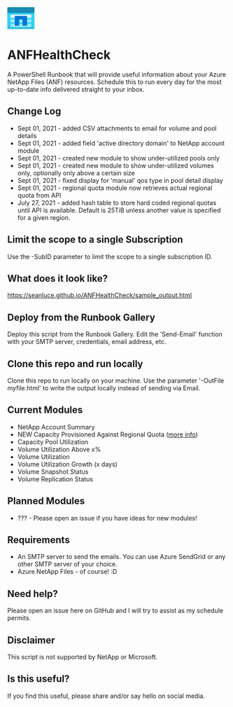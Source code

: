 <img src="./img/anficon.png" alt="" height="50" style="margin: 0 0 0 0; " />

# ANFHealthCheck

A PowerShell Runbook that will provide useful information about your Azure NetApp Files (ANF) resources. Schedule this to run every day for the most up-to-date info delivered straight to your inbox.

## Change Log

* Sept 01, 2021 - added CSV attachments to email for volume and pool details
* Sept 01, 2021 - added field 'active directory domain' to NetApp account module
* Sept 01, 2021 - created new module to show under-utilized pools only
* Sept 01, 2021 - created new module to show under-utilized volumes only, optionally only above a certain size
* Sept 01, 2021 - fixed display for 'manual' qos type in pool detail display
* Sept 01, 2021 - regional quota module now retrieves actual regional quota from API
* July 27, 2021 - added hash table to store hard coded regional quotas until API is available. Default is 25TiB unless another value is specified for a given region.

## Limit the scope to a single Subscription

Use the -SubID parameter to limit the scope to a single subscription ID.

## What does it look like?

<https://seanluce.github.io/ANFHealthCheck/sample_output.html>

## Deploy from the Runbook Gallery

Deploy this script from the Runbook Gallery. Edit the 'Send-Email' function with your SMTP server, credentials, email address, etc.

## Clone this repo and run locally

Clone this repo to run locally on your machine. Use the parameter '-OutFile myfile.html' to write the output locally instead of sending via Email.

## Current Modules

* NetApp Account Summary
* NEW Capacity Provisioned Against Regional Quota ([more info](https://azure.microsoft.com/en-us/updates/azure-netapp-files-regional-capacity-quota/#:~:text=StartingJuly%2026%2C%202021%20Azure%20NetApp%20Files%20%E2%80%93%20likesome,25%20TiB%2C%20per%20region%2C%20across%20all%20service%20levels.))
* Capacity Pool Utilization
* Volume Utilization Above x%
* Volume Utilization
* Volume Utilization Growth (x days)
* Volume Snapshot Status
* Volume Replication Status

## Planned Modules

* ??? - Please open an issue if you have ideas for new modules!

## Requirements

* An SMTP server to send the emails. You can use Azure SendGrid or any other SMTP server of your choice.
* Azure NetApp Files - of course! :D

## Need help?

Please open an issue here on GitHub and I will try to assist as my schedule permits.

## Disclaimer

This script is not supported by NetApp or Microsoft.

## Is this useful?

If you find this useful, please share and/or say hello on social media.
